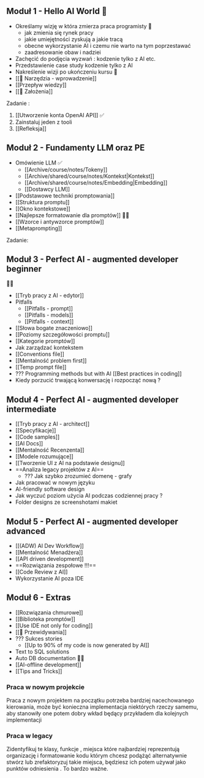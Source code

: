 ## Moduł 1 - Hello AI World 🚧

- Określamy wizję w która zmierza praca programisty 🤖
	- jak zmienia się rynek pracy
	- jakie umiejętności zyskują a jakie tracą
	- obecne wykorzystanie AI i czemu nie warto na tym poprzestawać
	- zaadresowanie obaw i nadziei
- Zachęcić do podjęcia wyzwań : kodzenie tylko z AI etc.
- Przedstawienie case study kodzenie tylko z AI
- Nakreślenie wizji po ukończeniu kursu 🤖
- [[🧰 Narzędzia - wprowadzenie]]
- [[Przepływ wiedzy]]
- [[🧠 Założenia]]

Zadanie : 
1. [[Utworzenie konta OpenAI API]] ✅
2. Zainstaluj jeden z tooli
3. [[Refleksja]]


## Moduł 2 - Fundamenty LLM oraz PE

- Omówienie LLM ✅
	- [[Archive/course/notes/Tokeny]]
	- [[Archive/shared/course/notes/Kontekst|Kontekst]]
	- [[Archive/shared/course/notes/Embedding|Embedding]]
	- [[Dostawcy LLM]]
- [[Podstawowe techniki promptowania]]
- [[Struktura promptu]]
- [[Okno kontekstowe]]
- [[Najlepsze formatowanie dla promptów]] 🧙‍♂️
- [[Wzorce i antywzorce promptów]]
- [[Metaprompting]]

Zadanie:


## Moduł 3 - Perfect AI - augmented developer beginner 
🧙‍♂️
- [[Tryb pracy z AI - edytor]] 
- Pitfalls
	- [[Pitfalls - prompt]]
	- [[Pitfalls - models]]
	- [[Pitfalls - context]]
- [[Słowa bogate znaczeniowo]]
- [[Poziomy szczegółowości promptu]]
- [[Kategorie promptów]]
- Jak zarządzać kontekstem 
- [[Conventions file]] 
- [[Mentalność problem first]]
- [[Temp prompt file]]
- ??? Programming methods but with AI [[Best practices in coding]]
- Kiedy porzucić trwającą konwersację i rozpocząć nową ?

## Moduł 4 - Perfect AI - augmented developer intermediate

- [[Tryb pracy z AI - architect]]
- [[Specyfikacje]]
- [[Code samples]]
- [[AI Docs]]
- [[Mentalność Recenzenta]]
- [[Modele rozumujące]]
- [[Tworzenie UI z AI na podstawie designu]]
- ==Analiza legacy projektów z AI==
	- ??? Jak szybko zrozumieć domenę - grafy
- Jak pracować w nowym języku 
- AI-friendly software design
- Jak wyczuć  poziom użycia AI podczas codziennej pracy ?
- Folder designs ze screenshotami makiet

## Moduł 5 - Perfect AI - augmented developer advanced

- [[(ADW) AI Dev Workflow]]
- [[Mentalność Menadżera]]
- [[API driven development]]
- ==Rozwiązania zespołowe !!!==
- [[Code Review z AI]]
- Wykorzystanie AI poza IDE

## Moduł 6 - Extras

- [[Rozwiązania chmurowe]]
- [[Biblioteka promptów]]
- [[Use IDE not only for coding]]
- [[📡 Przewidywania]]
-  ??? Sukces stories 
	- [[Up to 90% of my code is now generated by AI]]
- Text to SQL solutions
- Auto DB documentation 🧙‍♂️
- [[AI-offline development]]
- [[Tips and Tricks]]



### Praca w nowym projekcie 

Praca z nowym projektem na początku potrzeba bardziej nacechowanego kierowania, może być konieczna implementacja niektórych rzeczy samemu, aby stanowiły one potem dobry wkład będący przykładem dla kolejnych implementacji

### Praca w legacy
Zidentyfikuj te klasy, funkcje , miejsca które najbardziej reprezentują organizację i formatowanie kodu którym chcesz podążąć alternatywnie stwórz lub zrefaktoryzuj takie miejsca, będziesz ich potem używał jako punktów odniesienia . To bardzo ważne.
